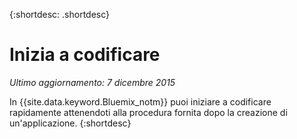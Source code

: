 
{:shortdesc: .shortdesc}

# Inizia a codificare

*Ultimo aggiornamento:  7 dicembre 2015*

In {{site.data.keyword.Bluemix_notm}} puoi iniziare a codificare rapidamente attenendoti alla procedura fornita dopo la creazione di un'applicazione.
{:shortdesc}


